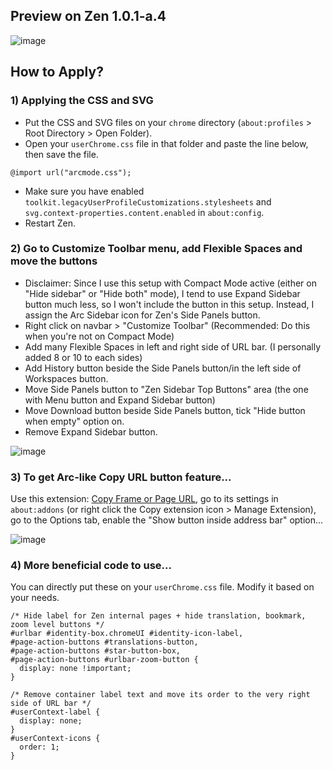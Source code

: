 ## Preview on Zen 1.0.1-a.4

![image](https://github.com/user-attachments/assets/ac70a6b0-861b-4f94-8d3a-652da29d2db4)

## How to Apply?

### 1) Applying the CSS and SVG

- Put the CSS and SVG files on your `chrome` directory (`about:profiles` > Root Directory > Open Folder).
- Open your `userChrome.css` file in that folder and paste the line below, then save the file.

```
@import url("arcmode.css");
```
- Make sure you have enabled `toolkit.legacyUserProfileCustomizations.stylesheets` and `svg.context-properties.content.enabled` in `about:config`.
- Restart Zen.

### 2) Go to Customize Toolbar menu, add Flexible Spaces and move the buttons 

- Disclaimer: Since I use this setup with Compact Mode active (either on "Hide sidebar" or "Hide both" mode), I tend to use Expand Sidebar button much less, so I won't include the button in this setup. Instead, I assign the Arc Sidebar icon for Zen's Side Panels button.
- Right click on navbar > "Customize Toolbar" (Recommended: Do this when you're not on Compact Mode)
- Add many Flexible Spaces in left and right side of URL bar. (I personally added 8 or 10 to each sides)
- Add History button beside the Side Panels button/in the left side of Workspaces button.
- Move Side Panels button to "Zen Sidebar Top Buttons" area (the one with Menu button and Expand Sidebar button)
- Move Download button beside Side Panels button, tick "Hide button when empty" option on.
- Remove Expand Sidebar button.

![image](https://github.com/user-attachments/assets/3f7fb0d6-3a29-4021-8483-fa5ca7c5d444)

### 3) To get Arc-like Copy URL button feature...
Use this extension: [Copy Frame or Page URL](https://addons.mozilla.org/en-US/firefox/addon/copy-frame-or-page-url), go to its settings in `about:addons` (or right click the Copy extension icon > Manage Extension), go to the Options tab, enable the "Show button inside address bar" option...

![image](https://github.com/user-attachments/assets/15d88b76-ae4f-4248-9d5f-cfb481dd4405)


### 4) More beneficial code to use...
You can directly put these on your `userChrome.css` file. Modify it based on your needs.

```
/* Hide label for Zen internal pages + hide translation, bookmark, zoom level buttons */
#urlbar #identity-box.chromeUI #identity-icon-label,
#page-action-buttons #translations-button,
#page-action-buttons #star-button-box,
#page-action-buttons #urlbar-zoom-button {
  display: none !important;
}

/* Remove container label text and move its order to the very right side of URL bar */
#userContext-label {
  display: none;
}
#userContext-icons {
  order: 1;
}
```
